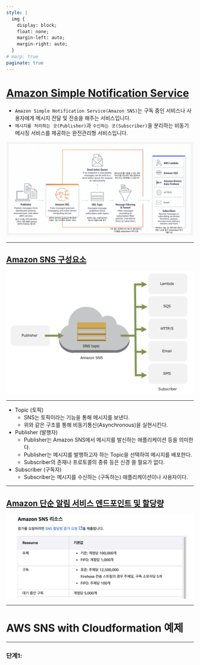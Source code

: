 ```yaml
---
style: |
  img {
    display: block;
    float: none;
    margin-left: auto;
    margin-right: auto;
  }
# marp: true
paginate: true
---
```

# [Amazon Simple Notification Service](https://velog.io/@soyeon207/AWS-SNS-SQS-%EB%9E%80)
- `Amazon Simple Notification Service(Amazon SNS)`는 구독 중인 서비스나 사용자에게 메시지 전달 및 전송을 해주는 서비스입니다.
- `메시지를 처리하는 곳(Publisher)`과 `수신하는 곳(Subscriber)`을 분리하는 비동기 메시징 서비스를 제공하는 완전관리형 서비스입니다.

![alt text](image-96.png)

---
## [Amazon SNS 구성요소](https://galid1.tistory.com/382)
![alt text](image-97.png)

---
- Topic (토픽)
  - SNS는 토픽이라는 기능을 통해 메시지를 보낸다.
  - 위와 같은 구조를 통해 비동기통신(Asynchronous)을 실현시킨다.
- Publisher (발행자)
  - Publisher는 Amazon SNS에서 메시지를 발신하는 애플리케이션 등을 의미한다. 
  - Publisher는 메시지를 발행하고자 하는 Topic을 선택하여 메시지를 배포한다. 
  - Subscriber의 존재나 프로토콜의 종류 등은 신경 쓸 필요가 없다.
- Subscriber (구독자)
  - Subscriber는 메시지를 수신하는 (구독하는) 애플리케이션이나 사용자이다.

---
## [Amazon 단순 알림 서비스 엔드포인트 및 할당량](https://docs.aws.amazon.com/ko_kr/general/latest/gr/sns.html)
![alt text](image-98.png)

---
# AWS SNS with Cloudformation 예제 

---
### 단계1: 









